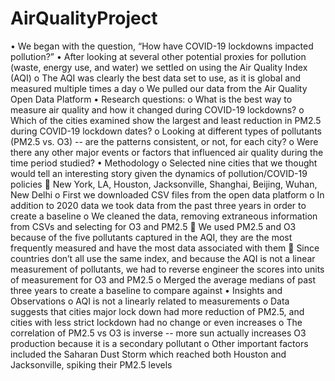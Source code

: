 # AirQualityProject

•	We began with the question, “How have COVID-19 lockdowns impacted pollution?”
•	After looking at several other potential proxies for pollution (waste, energy use, and water) we settled on using the Air Quality Index (AQI)
    o	The AQI was clearly the best data set to use, as it is global and measured multiple times a day
    o	We pulled our data from the Air Quality Open Data Platform
•	Research questions:
    o	What is the best way to measure air quality and how it changed during COVID-19 lockdowns?
    o	Which of the cities examined show the largest and least reduction in PM2.5 during COVID-19 lockdown dates?
    o	Looking at different types of pollutants (PM2.5 vs. O3) -- are the patterns consistent, or not, for each city?
    o	Were there any other major events or factors that influenced air quality during the time period studied?
•	Methodology
    o	Selected nine cities that we thought would tell an interesting story given the dynamics of pollution/COVID-19 policies
        	New York, LA, Houston, Jacksonville, Shanghai, Beijing, Wuhan, New Delhi
    o	First we downloaded CSV files from the open data platform
    o	In addition to 2020 data we took data from the past three years in order to create a baseline
    o	We cleaned the data, removing extraneous information from CSVs and selecting for O3 and PM2.5
        	We used PM2.5 and O3 because of the five pollutants captured in the AQI, they are the most frequently measured and have the most data       associated with them
        	Since countries don’t all use the same index, and because the AQI is not a linear measurement of pollutants, we had to reverse engineer the scores into units of measurement for O3 and PM2.5
    o	Merged the average medians of past three years to create a baseline to compare against
•	Insights and Observations
    o	AQI is not a linearly related to measurements
    o	Data suggests that cities major lock down had more reduction of PM2.5, and cities with less strict lockdown had no change or even increases 
    o	The correlation of PM2.5 vs O3 is inverse -- more sun actually increases O3 production because it is a secondary pollutant
    o	Other important factors included the Saharan Dust Storm which reached both Houston and Jacksonville, spiking their PM2.5 levels


